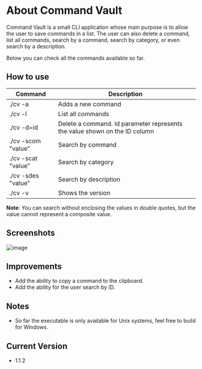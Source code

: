 # About Command Vault
Command Vault is a small CLI application whose main purpose is to allow the user to save commands in a list. The user can also delete a command, list all commands, search by a command, search by category, or even search by a description.

Below you can check all the commands available so far.

## How to use

| Command           | Description                                               |
| ----------------- | ---------------------------------------------------------------- |
| ./cv -a         | Adds a new command |
| ./cv -l         | List all commands |
| ./cv -d=id      | Delete a command. Id parameter represents the value shown on the ID column |
| ./cv -scom "value"      | Search by command |
| ./cv -scat "value"     | Search by category |
| ./cv -sdes "value"     | Search by description |
| ./cv -v     | Shows the version |

**Note**: You can search without enclosing the values in double quotes, but the value cannot represent a composite value.
## Screenshots
![image](https://user-images.githubusercontent.com/27534241/183315162-e8027a6c-e7f8-43b0-bffb-5c51d53b0d8e.png)


## Improvements

- Add the ability to copy a command to the clipboard.
- Add the ability for the user search by ID.

## Notes
- So far the executable is only available for Unix systems, feel free to build for Windows.

## Current Version
- 1.1.2
